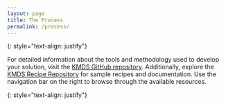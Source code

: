 ```yaml
---
layout: page
title: The Process
permalink: /process/
---
```

 
{: style="text-align: justify"}

For detailed information about the tools and methodology used to develop your solution, visit the [KMDS GitHub repository](https://github.com/rajivsam/KMDS). Additionally, explore the [KMDS Recipe Repository](https://github.com/rajivsam/kmds_recipes/wiki) for sample recipes and documentation. Use the navigation bar on the right to browse through the available resources.

{: style="text-align: justify"}